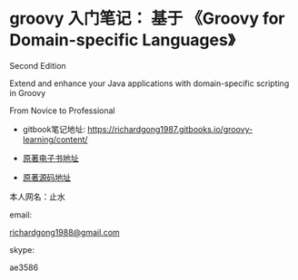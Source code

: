 
#  groovy 入门笔记： 基于 《Groovy for Domain-specific Languages》

Second Edition

Extend and enhance your Java applications with domain-specific scripting in Groovy

 From Novice to Professional

 
* gitbook笔记地址: https://richardgong1987.gitbooks.io/groovy-learning/content/

* [原著电子书地址](https://www.packtpub.com/application-development/groovy-domain-specific-languages-second-edition)

* [原著源码地址](https://www.packtpub.com/books/content/support/21249)

本人网名：止水


email:

richardgong1988@gmail.com

skype: 

ae3586

